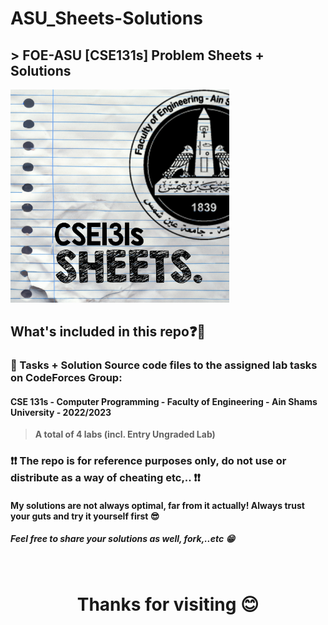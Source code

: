 # ASU_Sheets-Solutions
## > **FOE-ASU [CSE131s] Problem Sheets + Solutions**

<div id="header" align="left">
  <img src="https://raw.githubusercontent.com/dizzydroid/ASU_Sheets-Solutions/main/cse131s_Sheets_Header.png?token=GHSAT0AAAAAAB74HOUBTHTGESN5KJSAJKXAZAUHF4Q" width="350"/>
</div>

## What's included in this repo❓🤔
### 📂 Tasks + Solution Source code files to the assigned lab tasks on CodeForces Group: <br>
#### **CSE 131s - Computer Programming - Faculty of Engineering - Ain Shams University - 2022/2023** <br>
>  **A total of 4 labs (incl. Entry Ungraded Lab)** 

### ❗❗ The repo is for reference purposes only, do not use or distribute as a way of cheating etc,.. ❗❗ 
#### My solutions are not always optimal, far from it actually! Always trust your guts and try it yourself first 😎
##### Feel free to share your solutions as well, fork,..etc 😁
  
<br>
<h1 align="center">Thanks for visiting 😊</h1>
